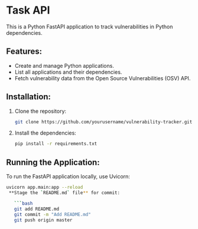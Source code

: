 # Task API

This is a Python FastAPI application to track vulnerabilities in Python dependencies.

## Features:
- Create and manage Python applications.
- List all applications and their dependencies.
- Fetch vulnerability data from the Open Source Vulnerabilities (OSV) API.

## Installation:
1. Clone the repository:
    ```bash
    git clone https://github.com/yourusername/vulnerability-tracker.git
    ```
2. Install the dependencies:
    ```bash
    pip install -r requirements.txt
    ```

## Running the Application:
To run the FastAPI application locally, use Uvicorn:
```bash
uvicorn app.main:app --reload
 **Stage the `README.md` file** for commit:

   ```bash
   git add README.md
   git commit -m "Add README.md"
   git push origin master

